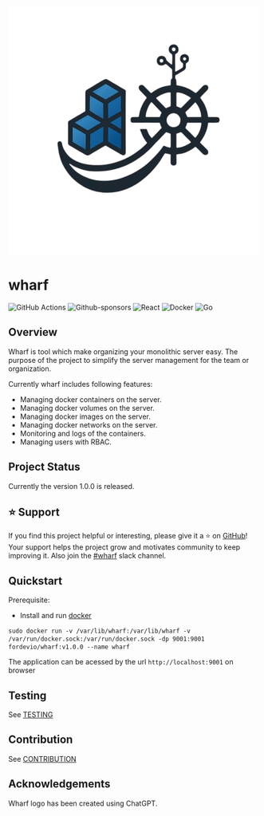 ![Wharf](./assets/wharf.png)
# wharf 
![GitHub Actions](https://img.shields.io/badge/github%20actions-%232671E5.svg?style=for-the-badge&logo=githubactions&logoColor=white) ![Github-sponsors](https://img.shields.io/badge/sponsor-30363D?style=for-the-badge&logo=GitHub-Sponsors&logoColor=#EA4AAA)
![React](https://img.shields.io/badge/react-%2320232a.svg?style=for-the-badge&logo=react&logoColor=%2361DAFB)
![Docker](https://img.shields.io/badge/docker-%230db7ed.svg?style=for-the-badge&logo=docker&logoColor=white)
![Go](https://img.shields.io/badge/go-%2300ADD8.svg?style=for-the-badge&logo=go&logoColor=white)
## Overview
Wharf is tool which make organizing your monolithic server easy. The purpose of the project to simplify the server management for the team or organization.

Currently wharf includes following features:
* Managing docker containers on the server.
* Managing docker volumes on the server.
* Managing docker images on the server.
* Managing docker networks on the server.
* Monitoring and logs of the containers.
* Managing users with RBAC.

## Project Status

Currently the version 1.0.0 is released.

## ⭐️ Support

If you find this project helpful or interesting, please give it a ⭐️ on [GitHub](https://github.com/fordevio/wharf)! Your support helps the project grow and motivates community to keep improving it.
Also join the [#wharf](https://fordev-io.slack.com/archives/C07NTF2R6KF) slack channel.

## Quickstart

Prerequisite: 
* Install and run [docker](https://docs.docker.com/engine/install/)

```
sudo docker run -v /var/lib/wharf:/var/lib/wharf -v /var/run/docker.sock:/var/run/docker.sock -dp 9001:9001 fordevio/wharf:v1.0.0 --name wharf
```
The application can be acessed by the url `http://localhost:9001` on browser

## Testing
See [TESTING](./docs/TESTING.md)

## Contribution
See [CONTRIBUTION](./docs/CONTRIBUTION.md)


## Acknowledgements
Wharf logo has been created using ChatGPT.